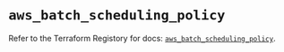 # `aws_batch_scheduling_policy`

Refer to the Terraform Registory for docs: [`aws_batch_scheduling_policy`](https://registry.terraform.io/providers/hashicorp/aws/3.76.1/docs/resources/batch_scheduling_policy).
